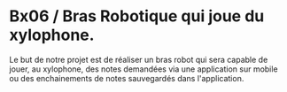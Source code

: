 # Bx06 / Bras Robotique qui joue du xylophone.
Le but de notre projet est de réaliser un bras robot qui sera capable de jouer, au xylophone, des notes demandées via une application sur mobile ou des enchainements de notes sauvegardés dans l'application.
